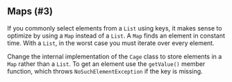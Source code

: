## Maps (#3)

If you commonly select elements from a `List` using keys, it makes sense to
optimize by using a `Map` instead of a `List`. A `Map` finds an element in
constant time. With a `List`, in the worst case you must iterate over every
element.

Change the internal implementation of the `Cage` class to store elements in a
`Map` rather than a `List`. To get an element use the `getValue()` member
function, which throws `NoSuchElementException` if the key is missing.
